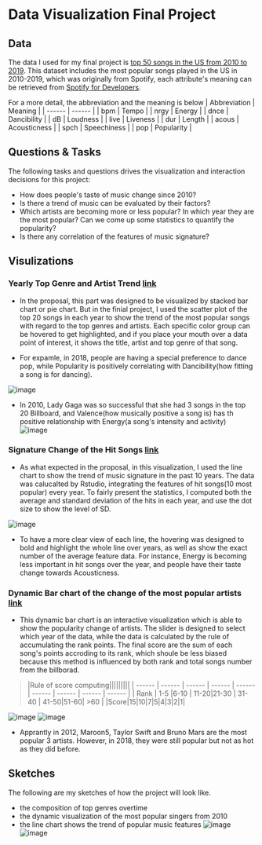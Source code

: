 # Data Visualization Final Project

## Data

The data I used for my final project is [top 50 songs in the US from 2010 to 2019](https://gist.github.com/bbbbrianna/e74082354cbdfe18d42c7b66ecdefa76). This dataset includes the most popular songs played in the US in 2010-2019, which was originally from Spotify, each attribute's meaning can be retrieved from [Spotify for Developers](https://developer.spotify.com/documentation/web-api/reference/tracks/get-audio-features/).


For a more detail, the abbreviation and the meaning is below
| Abbreviation | Meaning |
| ------ | ------ |
| bpm | Tempo |
| nrgy | Energy |
| dnce | Dancibility |
| dB | Loudness |
| live | Liveness |
| dur | Length |
| acous | Acousticness |
| spch | Speechiness |
| pop | Popularity |


## Questions & Tasks

The following tasks and questions drives the visualization and interaction decisions for this project:

 * How does people's taste of music change since 2010?
 * Is there a trend of music can be evaluated by their factors?
 * Which artists are becoming more or less popular? In which year they are the most popular? Can we come up some statistics to quantify the popularity?
 * Is there any correlation of the features of music signature?

## Visulizations
### Yearly Top Genre and Artist Trend [link](https://vizhub.com/bbbbrianna/f808d3c0f04043afb59628dfcc5dba1b?edit=files)
- In the proposal, this part was designed to be visualized by stacked bar chart or pie chart. But in the finial project, I used the scatter plot of the top 20 songs in each year to show the trend of the most popular songs with regard to the top genres and artists. Each specific color group can be hovered to get highlighted, and if you place your mouth over a data point of interest, it shows the title, artist and top genre of that song. 

- For expamle, in 2018, people are having a special preference to dance pop, while Popularity is positively correlating with Dancibility(how fitting a song is for dancing).

![image](https://user-images.githubusercontent.com/42927474/98183649-9e252080-1ed6-11eb-92ab-0056862b4920.png)
- In 2010, Lady Gaga was so successful that she had 3 songs in the top 20 Billboard, and Valence(how musically positive a song is) has th positive relationship with Energy(a song's intensity and activity)
![image](https://user-images.githubusercontent.com/42927474/98184385-45568780-1ed8-11eb-8a58-aa7f2fd9c2a3.png)

### Signature Change of the Hit Songs [link](https://vizhub.com/bbbbrianna/65606193ae7241e0934c568683894586)
- As what expected in the proposal, in this visualization, I used the line chart to show the trend of music signature in the past 10 years. The data was calucalted by Rstudio, integrating the features of hit songs(10 most popular) every year. To fairly present the statistics, I computed both the average and standard deviation of the hits in each year, and use the dot size to show the level of SD.

![image](https://user-images.githubusercontent.com/42927474/98186389-a2543c80-1edc-11eb-9680-809cf44d3188.png)

- To have a more clear view of each line, the hovering was designed to bold and highlight the whole line over years, as well as show the exact number of the average feature data. For instance, Energy is becoming less important in hit songs over the year, and people have their taste change towards Acousticness.

### Dynamic Bar chart of the change of the most popular artists [link](https://vizhub.com/bbbbrianna/8470cfe2f0a744218cd9a447ec413f76)

- This dynamic bar chart is an interactive visualization which is able to show the popularity change of artists. The slider is designed to select which year of the data, while the data is calculated by the rule of accumulating the rank points. The final score are the sum of each song's points accroding to its rank, which shoule be less biased because this method is influenced by both rank and total songs number from the billborad. 

 > |Rule of score computing|||||||||
  | ------ | ------ | ------ | ------ | ------ | ------ | ------ | ------ | ------ |
   | Rank | 1-5 |6-10 | 11-20|21-30 | 31-40 | 41-50|51-60| >60 |
  |Score|15|10|7|5|4|3|2|1|

![image](https://user-images.githubusercontent.com/42927474/98187527-21e30b00-1edf-11eb-84d3-71f3d8c4c0a5.png)
![image](https://user-images.githubusercontent.com/42927474/98187923-0298ad80-1ee0-11eb-99db-07d0d72d0b90.png)
- Apprantly in 2012, Maroon5, Taylor Swift and Bruno Mars are the most popular 3 artists. However, in 2018, they were still popular but not as hot as they did before.



## Sketches
The following are my sketches of how the project will look like.
* the composition of top genres overtime
* the dynamic visualization of the most popular singers from 2010
* the line chart shows the trend of popular music features
![image](https://user-images.githubusercontent.com/42927474/94643299-7b3e9580-02b4-11eb-8f24-aa5bc775d949.png)
![image](https://user-images.githubusercontent.com/42927474/94643309-81347680-02b4-11eb-9dfb-b6748d158309.png)

